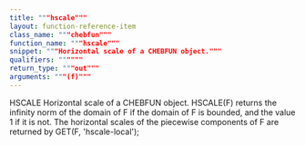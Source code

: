 ```yaml
---
title: """hscale"""
layout: function-reference-item
class_name: """chebfun"""
function_name: """hscale"""
snippet: """Horizontal scale of a CHEBFUN object."""
qualifiers: """"""
return_type: """out"""
arguments: """(f)"""
---
```


 HSCALE   Horizontal scale of a CHEBFUN object.
    HSCALE(F) returns the infinity norm of the domain of F if the domain of F is
    bounded, and the value 1 if it is not. The horizontal scales of the
    piecewise components of F are returned by GET(F, 'hscale-local');

